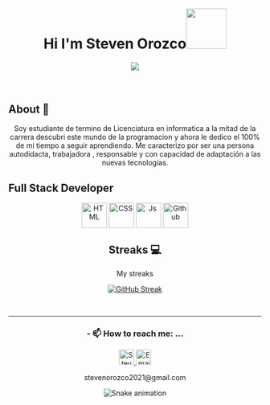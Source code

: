 


    
 <p align="center">
 <h1 align="center">Hi I'm Steven Orozco<img src="https://media.giphy.com/media/M9gbBd9nbDrOTu1Mqx/giphy.gif" width="80"/> </h1>
 <h4 align="center"> 
      <a href="https://github.com/DenverCoder1/readme-typing-svg"><img src="https://readme-typing-svg.herokuapp.com?duration=4000&lines=I'm+Frontend+Web+Developer%E2%9C%A8%E2%9C%A8"></a>  
</h4>
</p>
<br>
    
 

## About 👨
   
<div align="center">
  <p align="center">Soy estudiante de termino de Licenciatura en informatica a la mitad de la carrera descubri este mundo de la programacion y ahora le dedico el 100% de mi tiempo a seguir aprendiendo. Me caracterizo por ser una persona autodidacta, trabajadora , responsable y con capacidad de adaptación a las nuevas tecnologías.</p>
    </p>
</div>


## Full Stack Developer 
<div style="display: inline_block" align="center">
  <img align="center" alt="HTML" height="50" width="50" src="https://media.giphy.com/media/XAxylRMCdpbEWUAvr8/giphy.gif">
  <img align="center" alt="CSS" height="50" width="50" src="https://media.giphy.com/media/fsEaZldNC8A1PJ3mwp/giphy.gif">
  <img align="center" alt="Js" height="50" width="50" src="https://media.giphy.com/media/ln7z2eWriiQAllfVcn/giphy.gif">
  <img align="center" alt="Github" height="50" width="50" src="https://media.giphy.com/media/KzJkzjggfGN5Py6nkT/giphy.gif">
  
 ## Streaks 💻
<div align="center">
  <p align="center">My streaks</p>
    
<a href="https://github.com/Stiiven3"><img src="https://github-readme-streak-stats.herokuapp.com?user=Stiiven3&theme=shades-of-purple&locale=es&exclude_days=Sun%2CSat" alt="GitHub Streak" /></a>
 
  <br/>
 
</div>
  
  
******
### - 📫 How to reach me: ...
   <p>
      <a href="https://www.linkedin.com/in/steven-manuel-orozco-garcia-472b69228/">
         <img src="https://www.vectorlogo.zone/logos/linkedin/linkedin-icon.svg" alt="Steven Orozco LinkedIn Profile" height="30" width="30">
      </a>   
      <a align='right' href="mailto:stevenorozco2021@gmail.com">
         <img alt="Email" src="https://www.vectorlogo.zone/logos/gmail/gmail-icon.svg" height="30" width="30"/>
      </a>  
   </p>
   <p><label>stevenorozco2021@gmail.com</label></p>
   
   
  ![Snake animation](https://github.com/rencas1207/rencas1207/blob/output/github-contribution-grid-snake.svg)
   
 




    



